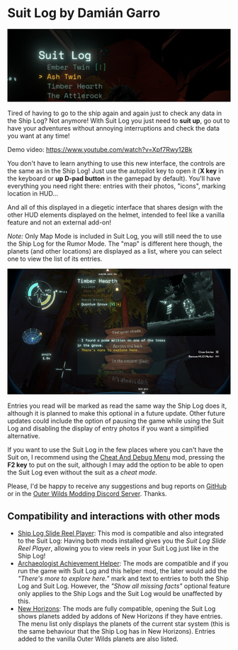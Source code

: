 # Suit Log by Damián Garro

![thumbnail](images/thumbnail.webp)

Tired of having to go to the ship again and again just to check any data in the Ship Log? Not anymore! With Suit Log you just need to **suit up**, go out to have your adventures without annoying interruptions and check the data you want at any time!

Demo video: https://www.youtube.com/watch?v=Xpf7Rwy12Bk

You don't have to learn anything to use this new interface, the controls are the same as in the Ship Log! Just use the autopilot key to open it (**X key** in the keyboard or **up D-pad button** in the gamepad by default).  You'll have everything you need right there: entries with their photos, "icons", marking location in HUD...

And all of this displayed in a diegetic interface that shares design with the other HUD elements displayed on the helmet, intended to feel like a vanilla feature and not an external add-on!

*Note:* Only Map Mode is included in Suit Log, you will still need the to use the Ship Log for the Rumor Mode. The "map" is different here though, the planets (and other locations) are displayed as a list, where you can select one to view the list of its entries.

![poem|width=400px](images/poem.jpg)

Entries you read will be marked as read the same way the Ship Log does it, although it is planned to make this optional in a future update. Other future updates could include the option of pausing the game while using the Suit Log and disabling the display of entry photos if you want a simplified alternative.

If you want to use the Suit Log in the few places where you can't have the Suit on, I recommend using the [Cheat And Debug Menu](https://outerwildsmods.com/mods/cheatanddebugmenu/) mod, pressing the **F2 key** to put on the suit, although I may add the option to be able to open the Suit Log even without the suit  as a *cheat mode*.

Please, I'd be happy to receive any suggestions and bug reports on [GitHub](https://github.com/dgarroDC/SuitLog/issues) or in the [Outer Wilds Modding Discord Server](https://discord.gg/9vE5aHxcF9). Thanks.

## Compatibility and interactions with other mods

* [Ship Log Slide Reel Player](https://outerwildsmods.com/mods/shiplogslidereelplayer/): This mod is compatible and also integrated to the Suit Log: Having both mods installed gives you the *Suit Log Slide Reel Player*, allowing you to view reels in your Suit Log just like in the Ship Log!
* [Archaeologist Achievement Helper](https://outerwildsmods.com/mods/archaeologistachievementhelper/): The mods are compatible and if you run the game with Suit Log and this helper mod, the later would add the *"There's more to explore here."* mark and text to entries to both the Ship Log and Suit Log. However, the *"Show all missing facts"* optional feature only applies to the Ship Logs and the Suit Log would be unaffected by this.
* [New Horizons](https://outerwildsmods.com/mods/newhorizons/): The mods are fully compatible, opening the Suit Log shows planets added by addons of New Horizons if they have entries. The menu list only displays the planets of the current star system (this is the same behaviour that the Ship Log has in New Horizons). Entries added to the vanilla Outer Wilds planets are also listed.
